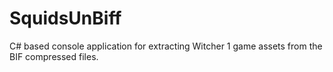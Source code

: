 # SquidsUnBiff
C# based console application for extracting Witcher 1 game assets from the BIF compressed files.
